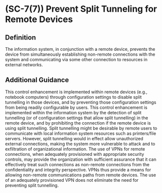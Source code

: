 
# (SC-7(7)) Prevent Split Tunneling for Remote Devices

## Definition

The information system, in conjunction with a remote device, prevents the device from simultaneously establishing non-remote connections with the system and communicating via some other connection to resources in external networks.

## Additional Guidance

This control enhancement is implemented within remote devices (e.g., notebook computers) through configuration settings to disable split tunnelling in those devices, and by preventing those configuration settings from being readily configurable by users. This control enhancement is implemented within the information system by the detection of split tunnelling (or of configuration settings that allow split tunnelling) in the remote device, and by prohibiting the connection if the remote device is using split tunnelling. Split tunnelling might be desirable by remote users to communicate with local information system resources such as printers/file servers. However, split tunnelling would in effect allow unauthorized external connections, making the system more vulnerable to attack and to exfiltration of organizational information. The use of VPNs for remote connections, when adequately provisioned with appropriate security controls, may provide the organization with sufficient assurance that it can effectively treat such connections as non-remote connections from the confidentiality and integrity perspective. VPNs thus provide a means for allowing non-remote communications paths from remote devices. The use of an adequately provisioned VPN does not eliminate the need for preventing split tunnelling.
